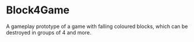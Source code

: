 # Block4Game
A gameplay prototype of a game with falling coloured blocks, which can be destroyed in groups of 4 and more.

